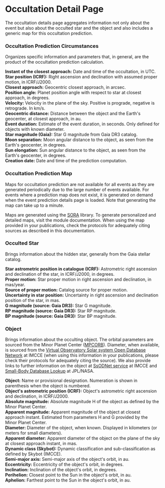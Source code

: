 # Occultation Detail Page

The occultation details page aggregates information not only about the event but also about the occulted star and the object and also includes a generic map for this occultation prediction.

### Occultation Prediction Circumstances

Organizes specific information and parameters that, in general, are the product of the occultation prediction calculation.

**Instant of the closest approach:** Date and time of the occultation, in UTC.<br>
**Star position (ICRF):** Right ascension and declination with assumed proper motion, in ICRF/J2000.<br>
**Closest approach:** Geocentric closest approach, in arcsec.<br>
**Position angle:** Planet position angle with respect to star at closest approach, in degrees.<br>
**Velocity:** Velocity in the plane of the sky. Positive is prograde, negative is retrograde. In km/s.<br>
**Geocentric distance:** Distance between the object and the Earth's geocenter, at closest approach, in au.<br>
**Event duration:** Estimate of the event duration, in seconds. Only defined for objects with known diameter.<br>
**Star magnitude (Gaia):** Star G magnitude from Gaia DR3 catalog.<br>
**Moon separation:** Moon angular distance to the object, as seen from the Earth's geocenter, in degrees.<br>
**Sun elongation:** Sun angular distance to the object, as seen from the Earth's geocenter, in degrees.<br>
**Creation date:** Date and time of the prediction computation.<br>

### Occultation Prediction Map

Maps for occultation prediction are not available for all events as they are generated periodically due to the large number of events available. For events where a prediction map does not exist, it is generated on demand when the event prediction details page is loaded. Note that generating the map can take up to a minute.

Maps are generated using the [SORA](https://sora.readthedocs.io/) library. To generate personalized and detailed maps, visit the module documentation. When using the map provided in your publications, check the protocols for adequately citing sources as described in this documentation.

### Occulted Star

Brings information about the hidden star, generally from the Gaia stellar catalog.

**Star astrometric position in catalogue (ICRF):** Astrometric right ascension and declination of the star, in ICRF/J2000, in degrees.<br>
**Proper motion:** Star proper motion in right ascension and declination, in mas/year.<br>
**Source of proper motion:** Catalog source for proper motion.<br>
**Uncertainty in star position:** Uncertainty in right ascension and declination position of the star, in mas.<br>
**G magnitude (source: Gaia DR3):** Star G magnitude.<br>
**RP magnitude (source: Gaia DR3):** Star RP magnitude.<br>
**BP magnitude (source: Gaia DR3):** Star BP magnitude.<br>

### Object

Brings information about the occulting object. The orbital parameters are sourced from the Minor Planet Center ([MPCORB](https://minorplanetcenter.net/iau/MPCORB.html)). Diameter, when available, is sourced from the [Virtual Observatory Solar system Open Database Network](https://ssp.imcce.fr/webservices/ssodnet/) at IMCCE (when using this information in your publications, please check their protocols for adequately citing the source). We also provide links to further information on the object at [SsODNet service](https://ssp.imcce.fr/webservices/ssodnet/) at IMCCE and [Small-Body Database Lookup](https://ssd.jpl.nasa.gov/tools/sbdb_lookup.html#/) at JPL/NASA.

**Object:** Name or provisional designation. Numeration is shown in parenthesis when the object is numbered.<br>
**Object's astrometric position (ICRF):** Object's astrometric right ascension and declination, in ICRF/J2000.<br>
**Absolute magnitude:** Absolute magnitude H of the object as defined by the Minor Planet Center.<br>
**Apparent magnitude:** Apparent magnitude of the object at closest approach instant. Estimated from parameters H and G provided by the Minor Planet Center.<br>
**Diameter:** Diameter of the object, when known. Displayed in kilometers (or meters for small diameters).<br>
**Apparent diameter:** Apparent diameter of the object on the plane of the sky at closest approach instant, in mas.<br>
**Dynamic class (Skybot):** Dynamic classification and sub-classification as defined by Skybot (IMCCE).<br>
**Semi-major axis:** Semi-major axis of the object's orbit, in au.<br>
**Eccentricity:** Eccentricity of the object's orbit, in degrees.<br>
**Inclination:** Inclination of the object's orbit, in degrees.<br>
**Perihelion:** Closest point to the Sun in the object's orbit, in au.<br>
**Aphelion:** Farthest point to the Sun in the object's orbit, in au.<br>
